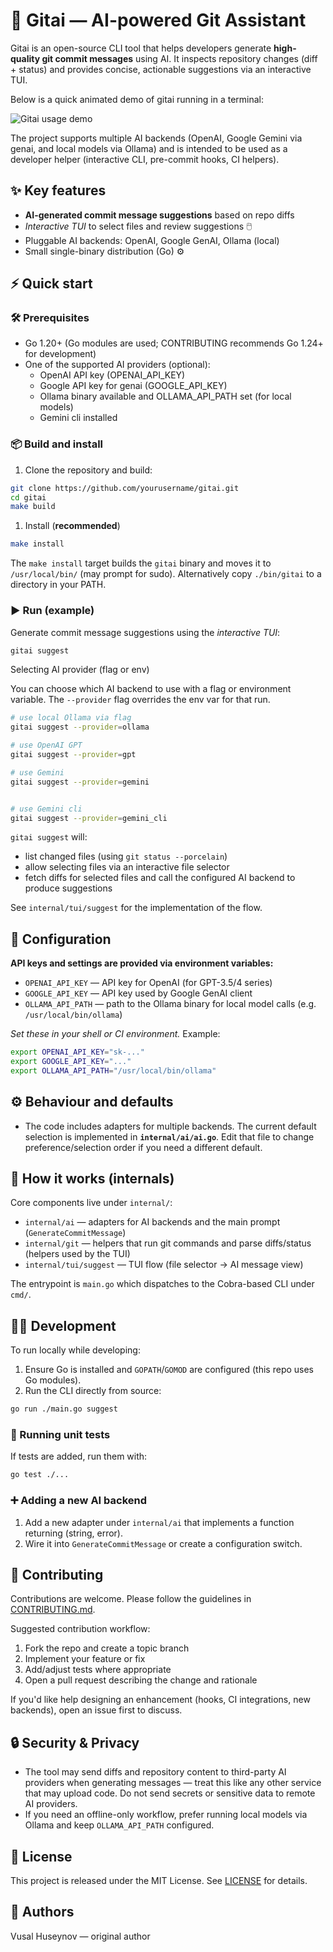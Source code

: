 # 🤖 **Gitai** — AI-powered Git Assistant

Gitai is an open-source CLI tool that helps developers generate **high-quality git commit messages** using AI. It inspects repository changes (diff + status) and provides concise, actionable suggestions via an interactive TUI.

Below is a quick animated demo of gitai running in a terminal:

![Gitai usage demo](./assets/usage.gif)

The project supports multiple AI backends (OpenAI, Google Gemini via genai, and local models via Ollama) and is intended to be used as a developer helper (interactive CLI, pre-commit hooks, CI helpers).

## ✨ Key features

- **AI-generated commit message suggestions** based on repo diffs
- _Interactive TUI_ to select files and review suggestions 🖱️
- Pluggable AI backends: OpenAI, Google GenAI, Ollama (local)
- Small single-binary distribution (Go) ⚙️

## ⚡️ Quick start

### 🛠️ Prerequisites

- Go 1.20+ (Go modules are used; CONTRIBUTING recommends Go 1.24+ for development)
- One of the supported AI providers (optional):
  - OpenAI API key (OPENAI_API_KEY)
  - Google API key for genai (GOOGLE_API_KEY)
  - Ollama binary available and OLLAMA_API_PATH set (for local models)
  - Gemini cli installed 

### 📦 Build and install

1. Clone the repository and build:

```sh
git clone https://github.com/yourusername/gitai.git
cd gitai
make build
```

1. Install (**recommended**)

```sh
make install
```

The `make install` target builds the `gitai` binary and moves it to `/usr/local/bin/` (may prompt for sudo). Alternatively copy `./bin/gitai` to a directory in your PATH.

### ▶️ Run (example)

Generate commit message suggestions using the _interactive TUI_:

```sh
gitai suggest
```

Selecting AI provider (flag or env)

You can choose which AI backend to use with a flag or environment variable. The `--provider` flag overrides the env var for that run.

```sh
# use local Ollama via flag
gitai suggest --provider=ollama

# use OpenAI GPT
gitai suggest --provider=gpt

# use Gemini
gitai suggest --provider=gemini


# use Gemini cli 
gitai suggest --provider=gemini_cli
```

`gitai suggest` will:

- list changed files (using `git status --porcelain`)
- allow selecting files via an interactive file selector
- fetch diffs for selected files and call the configured AI backend to produce suggestions

See `internal/tui/suggest` for the implementation of the flow.

## 🔧 Configuration

**API keys and settings are provided via environment variables:**

- `OPENAI_API_KEY` — API key for OpenAI (for GPT-3.5/4 series)
- `GOOGLE_API_KEY` — API key used by Google GenAI client
- `OLLAMA_API_PATH` — path to the Ollama binary for local model calls (e.g. `/usr/local/bin/ollama`)

_Set these in your shell or CI environment._ Example:

```sh
export OPENAI_API_KEY="sk-..."
export GOOGLE_API_KEY="..."
export OLLAMA_API_PATH="/usr/local/bin/ollama"
```

## ⚙️ Behaviour and defaults

- The code includes adapters for multiple backends. The current default selection is implemented in **`internal/ai/ai.go`**. Edit that file to change preference/selection order if you need a different default.

## 🧩 How it works (internals)

Core components live under `internal/`:

- `internal/ai` — adapters for AI backends and the main prompt (`GenerateCommitMessage`)
- `internal/git` — helpers that run git commands and parse diffs/status (helpers used by the TUI)
- `internal/tui/suggest` — TUI flow (file selector → AI message view)

The entrypoint is `main.go` which dispatches to the Cobra-based CLI under `cmd/`.

## 🧑‍💻 Development

To run locally while developing:

1. Ensure Go is installed and `GOPATH`/`GOMOD` are configured (this repo uses Go modules).
2. Run the CLI directly from source:

```sh
go run ./main.go suggest
```

### 🧪 Running unit tests

If tests are added, run them with:

```sh
go test ./...
```

### ➕ Adding a new AI backend

1. Add a new adapter under `internal/ai` that implements a function returning (string, error).
2. Wire it into `GenerateCommitMessage` or create a configuration switch.

## 🤝 Contributing

Contributions are welcome. Please follow the guidelines in [CONTRIBUTING.md](CONTRIBUTING.md).

Suggested contribution workflow:

1. Fork the repo and create a topic branch
2. Implement your feature or fix
3. Add/adjust tests where appropriate
4. Open a pull request describing the change and rationale

If you'd like help designing an enhancement (hooks, CI integrations, new backends), open an issue first to discuss.

## 🔒 Security & Privacy

- The tool may send diffs and repository content to third-party AI providers when generating messages — treat this like any other service that may upload code. Do not send secrets or sensitive data to remote AI providers.
- If you need an offline-only workflow, prefer running local models via Ollama and keep `OLLAMA_API_PATH` configured.

## 📜 License

This project is released under the MIT License. See [LICENSE](LICENSE) for details.

## 👤 Authors

Vusal Huseynov — original author
